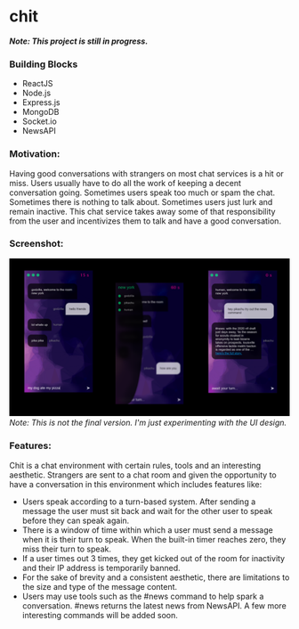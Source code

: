 # chit

**_Note: This project is still in progress._** 

### Building Blocks
* ReactJS    
* Node.js 
* Express.js  
* MongoDB 
* Socket.io
* NewsAPI

### Motivation:
Having good conversations with strangers on most chat services is a hit or miss. Users usually have to do all the work of keeping a decent conversation going. Sometimes users speak too much or spam the chat. Sometimes there is nothing to talk about. Sometimes users just lurk and remain inactive. This chat service takes away some of that responsibility from the user and incentivizes them to talk and have a good conversation. 

### Screenshot:
![](chit-updated.png)
_Note: This is not the final version. I'm just experimenting with the UI design._

### Features:
Chit is a chat environment with certain rules, tools and an interesting aesthetic. Strangers are sent to a chat room and given the opportunity to have a conversation in this environment which includes features like:
  * Users speak according to a turn-based system. After sending a message the user must sit back and wait for the other user to speak before they can speak again.
  * There is a window of time within which a user must send a message when it is their turn to speak. When the built-in timer reaches zero, they miss their turn to speak.
  * If a user times out 3 times, they get kicked out of the room for inactivity and their IP address is temporarily banned.
  * For the sake of brevity and a consistent aesthetic, there are limitations to the size and type of the message content.
  * Users may use tools such as the #news command to help spark a conversation. #news returns the latest news from NewsAPI. A few more interesting commands will be added soon.
